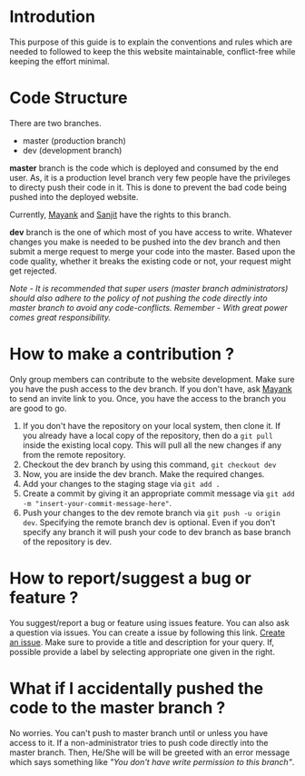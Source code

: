 # Introdution

This purpose of this guide is to explain the conventions and rules which are needed to followed to keep the this website maintainable, conflict-free while keeping the effort minimal.

# Code Structure

There are two branches.
* master (production branch)
* dev (development branch)

**master** branch is the code which is deployed and consumed by the end user. As, it is a production level branch very few people have the privileges to directy push their code in it. This is done to prevent the bad code being pushed into the deployed website.

Currently, [Mayank](https://github.com/mynkpl1998) and [Sanjit](https://github.com/skkaul) have the rights to this branch.


**dev** branch is the one of which most of you have access to write. Whatever changes you make is needed to be pushed into the dev branch and then submit a merge request to merge your code into the master. Based upon the code quality, whether it breaks the existing code or not, your request might get rejected.

*Note - It is recommended that super users (master branch administrators) should also adhere to the policy of not pushing the code directly into master branch to avoid any code-conflicts.* 
*Remember - With great power comes great responsibility.*

# How to make a contribution ?

Only group members can contribute to the website development. Make sure you have the push access to the dev branch. If you don't have, ask [Mayank](https://github.com/mynkpl1998) to send an invite link to you.
Once, you have the access to the branch you are good to go.
1. If you don't have the repository on your local system, then clone it. If you already have a local copy of the repository, then do a `git pull` inside the existing local copy. This will pull all the new changes if any from the remote repository.
2. Checkout the dev branch by using this command, `git checkout dev`
3. Now, you are inside the dev branch. Make the required changes.
4. Add your changes to the staging stage via `git add .`
5. Create a commit by giving it an appropriate commit message via `git add -m "insert-your-commit-message-here"`.
6. Push your changes to the dev remote branch via `git push -u origin dev`. Specifying the remote branch dev is optional. Even if you don't specify any branch it will push your code to dev branch as base branch of the repository is dev. 

#  How to report/suggest a bug or feature ?

You suggest/report a bug or feature using issues feature. You can also ask a question via issues. You can create a issue by following this link. [Create an issue](https://github.com/CBS-IIIT-Delhi/CBSWebsite/issues/new).
Make sure to provide a title and description for your query. If, possible provide a label by selecting appropriate one given in the right.


# What if I accidentally pushed the code to the master branch ?

No worries. You can't push to master branch until or unless you have access to it. If a non-administrator tries to push code directly into the master branch. Then, He/She will be will be greeted with an error message which says something like *"You don't have write permission to this branch"*. 

